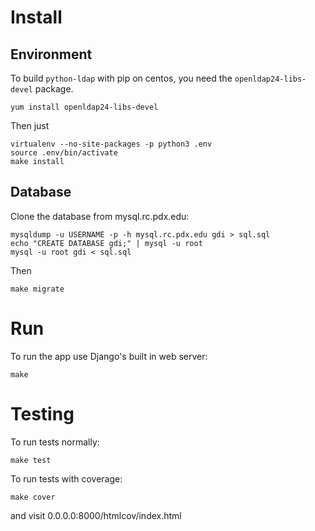 # Install
## Environment

To build `python-ldap` with pip on centos, you need the `openldap24-libs-devel` package.

    yum install openldap24-libs-devel

Then just

    virtualenv --no-site-packages -p python3 .env
    source .env/bin/activate
    make install

## Database

Clone the database from mysql.rc.pdx.edu:

    mysqldump -u USERNAME -p -h mysql.rc.pdx.edu gdi > sql.sql
    echo "CREATE DATABASE gdi;" | mysql -u root
    mysql -u root gdi < sql.sql
    
Then

    make migrate

# Run

To run the app use Django's built in web server: 

    make

# Testing

To run tests normally:

    make test

To run tests with coverage:

    make cover

and visit 0.0.0.0:8000/htmlcov/index.html

